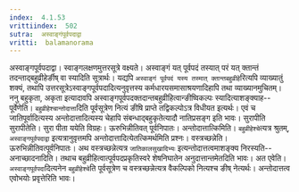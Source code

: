 ```yaml
---
index:  4.1.53
vrittiindex:  502
sutra:  अस्वाङ्गंपूर्वपदाद्वा
vritti:  balamanorama 
---
```


अस्वाङ्गपूर्वपदाद्वा। स्वाङ्गलक्षणमुत्तरसूत्रे वक्ष्यते। अस्वाङ्गं यत् पूर्वपदं तस्यात् परं यत् क्तान्तं तदन्ताद्बहुव्रीहेर्ङीष् वा स्यादिति सूत्रार्थः। यद्यपि `अस्वाङ्गं पूर्वपदं यस्य तस्मात् क्तान्तबहुव्रीहे`रित्यपि व्याख्यातुं शक्यं, तथापि उत्तरसूत्रेऽस्वाङ्गपूर्वपदादित्यनुवृत्तस्य कर्मधारयसमासाश्रयणादिहापि तथा व्याख्यानमुचितम्। ननु बहुकृता, अकृता इत्यादावपि अस्वाङ्गपूर्वपदक्तदान्तबहुव्रीहित्वान्ङीष्विकल्पः स्यादित्याशङ्क्याह--पूर्वेणेति। `बहुव्रीहेश्चान्तोदात्ता`दिति पूर्वसूत्रेण नित्यं ङीषि प्राप्ते तद्विकल्पोऽत्र विधीयत इत्यर्थः। एवं च जातिपूर्वादित्यस्य अन्तोदात्तादित्यस्य चेहापि संबन्धाद्बहुकृतेत्यादौ नातिप्रसङ्ग इति भावः। सुरापीति सुरापीतेति। सुरा पीता ययेति विग्रहः। ऊरुभिन्नीतिवत् पूर्वनिपातः। अन्तोदात्तात्किमिति। `बहुव्रीहेश्चे`त्यत्र श्रुतम्, `अस्वाङ्गपूर्वपदाद्वा` इत्यत्रानुवृत्तमपि अन्तोदात्तादित्येतत्किमर्थमिति प्रश्नः। वस्त्रच्छन्नेति। ऊरुभिन्नीतिवत्पूर्वनिपातः। अथ वस्त्रच्छन्नेत्यत्र `जातिकालसुखादिभ्यः` इत्यन्तोदात्तत्वमाशङ्क्य निरस्यति--अनाच्छादनादिति। तथाच बहुव्रीहित्वात्पूर्वपदप्रकृतिस्वरे शेषनिघातेन अनुदात्तान्तमेतदिति भावः। अत एवेति। `अस्वाङ्गपूर्वपदा`दित्यनेन `बहुव्रीहेश्चे`ति पूर्वसूत्रेण च वस्त्रच्छन्नेत्यत्र वैकल्पिको नित्यश्च ङीष् नेत्यर्थः। अन्तोदात्तत्व एवोभयोः प्रवृत्तेरिति भावः।

